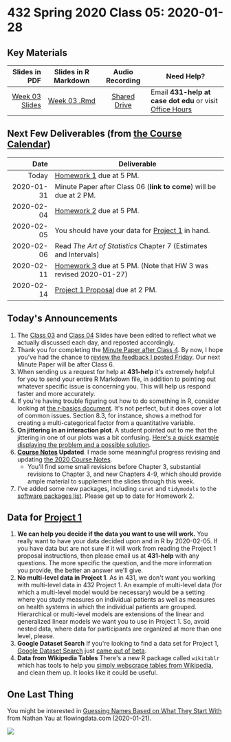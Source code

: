 # 432 Spring 2020 Class 05: 2020-01-28

## Key Materials

Slides in PDF | Slides in R Markdown | Audio Recording | Need Help?
------------: | :------------------: | :--------------: | ---------------------------
[Week 03 Slides](https://github.com/THOMASELOVE/2020-432/blob/master/classes/class05/432_2020_week03.pdf) | [Week 03 .Rmd](https://github.com/THOMASELOVE/2020-432/blob/master/classes/class05/432_2020_week03.Rmd) | [Shared Drive](http://bit.ly/432-2020-audio) | Email **431-help at case dot edu** or visit [Office Hours](https://github.com/THOMASELOVE/2020-432/blob/master/calendar.md#tas-and-office-hours)

## Next Few Deliverables (from [the Course Calendar](https://github.com/THOMASELOVE/2020-432/blob/master/calendar.md))

Date | Deliverable
---------: | -----------------------------------------------------------------------
Today | [Homework 1](https://github.com/THOMASELOVE/2020-432/tree/master/homework/hw01) due at 5 PM.
2020-01-31 | Minute Paper after Class 06 (**link to come**) will be due at 2 PM.
2020-02-04 | [Homework 2](https://github.com/THOMASELOVE/2020-432/tree/master/homework/hw02) due at 5 PM.
2020-02-05 | You should have your data for [Project 1](https://github.com/THOMASELOVE/2020-432/tree/master/projects/project1) in hand.
2020-02-06 | Read *The Art of Statistics* Chapter 7 (Estimates and Intervals)
2020-02-11 | [Homework 3](https://github.com/THOMASELOVE/2020-432/tree/master/homework/hw03) due at 5 PM. (Note that HW 3 was revised 2020-01-27)
2020-02-14 | [Project 1 Proposal](https://github.com/THOMASELOVE/2020-432/tree/master/projects/project1) due at 2 PM.

## Today's Announcements

1. The [Class 03](https://github.com/THOMASELOVE/2020-432/tree/master/classes/class03) and [Class 04](https://github.com/THOMASELOVE/2020-432/tree/master/classes/class04) Slides have been edited to reflect what we actually discussed each day, and reposted accordingly.
2. Thank you for completing the [Minute Paper after Class 4](http://bit.ly/432-2020-minute-04). By now, I hope you've had the chance to [review the feedback I posted Friday](http://bit.ly/432-2020-minute-04-feedback). Our next Minute Paper will be after Class 6.
3. When sending us a request for help at **431-help** it's extremely helpful for you to send your entire R Markdown file, in addition to pointing out whatever specific issue is concerning you. This will help us respond faster and more accurately.
4. If you're having trouble figuring out how to do something in R, consider looking at [the r-basics document](https://github.com/THOMASELOVE/2020-432/tree/master/r-basics). It's not perfect, but it does cover a lot of common issues. Section 8.3, for instance, shows a method for creating a multi-categorical factor from a quantitative variable.
5. **On jittering in an interaction plot**. A student pointed out to me that the jittering in one of our plots was a bit confusing. [Here's a quick example displaying the problem and a possible solution](https://github.com/THOMASELOVE/2020-432/blob/master/classes/class05/quick_example.md).
6. **[Course Notes](https://thomaselove.github.io/2020-432-book/) Updated**. I made some meaningful progress revising and updating [the 2020 Course Notes](https://thomaselove.github.io/2020-432-book/). 
    - You'll find some small revisions before Chapter 3, substantial revisions to Chapter 3, and new Chapters 4-9, which should provide ample material to supplement the slides through this week.
7. I've added some new packages, including `caret` and `tidymodels` to the [software packages list](https://github.com/THOMASELOVE/2020-432/blob/master/software.md). Please get up to date for Homework 2.

## Data for [Project 1](https://github.com/THOMASELOVE/2020-432/tree/master/projects/project1)

1. **We can help you decide if the data you want to use will work.** You really want to have your data decided upon and in R by 2020-02-05. If you have data but are not sure if it will work from reading the Project 1 proposal instructions, then please email us at **431-help** with any questions. The more specific the question, and the more information you provide, the better an answer we'll give.
2. **No multi-level data in Project 1**. As in 431, we don't want you working with multi-level data in 432 Project 1. An example of multi-level data (for which a multi-level model would be necessary) would be a setting where you study measures on individual patients as well as measures on health systems in which the individual patients are grouped. Hierarchical or multi-level models are extensions of the linear and generalized linear models we want you to use in Project 1. So, avoid nested data, where data for participants are organized at more than one level, please.
3. **Google Dataset Search** If you're looking to find a data set for Project 1, [Google Dataset Search](https://datasetsearch.research.google.com/) just [came out of beta](https://blog.google/products/search/discovering-millions-datasets-web/).
4. **Data from Wikipedia Tables** There's a new R package called `wikitablr` which has tools to help you [simply webscrape tables from Wikipedia](https://github.com/jkeast/wikitablr), and clean them up. It looks like it could be useful.

## One Last Thing

You might be interested in [Guessing Names Based on What They Start With](https://flowingdata.com/2020/01/21/name-guess/) from Nathan Yau at flowingdata.com (2020-01-21).

![](https://github.com/THOMASELOVE/2020-432/blob/master/classes/class05/figures/flowingdata_nameguessing.png)



